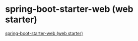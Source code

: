 # spring-boot-starter-web (web starter)
[spring-boot-starter-web (web starter)](https://aiwithcloud.com/2022/09/19/spring_boot_starter_web_web_starter/)
